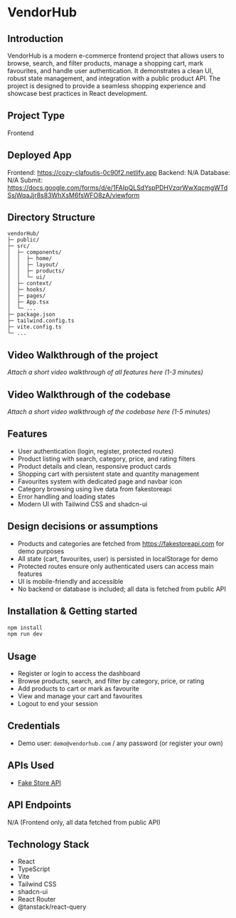 # VendorHub

## Introduction
VendorHub is a modern e-commerce frontend project that allows users to browse, search, and filter products, manage a shopping cart, mark favourites, and handle user authentication. It demonstrates a clean UI, robust state management, and integration with a public product API. The project is designed to provide a seamless shopping experience and showcase best practices in React development.

## Project Type
Frontend

## Deployed App
Frontend: https://cozy-clafoutis-0c90f2.netlify.app
Backend: N/A
Database: N/A
Submit: https://docs.google.com/forms/d/e/1FAIpQLSdYspPDHVzqrWwXqcmgWTdSsjWqaJjr8s83WhXsM6fsWFO8zA/viewform
## Directory Structure
```
vendorHub/
├─ public/
├─ src/
│  ├─ components/
│  │  ├─ home/
│  │  ├─ layout/
│  │  ├─ products/
│  │  └─ ui/
│  ├─ context/
│  ├─ hooks/
│  ├─ pages/
│  ├─ App.tsx
│  └─ ...
├─ package.json
├─ tailwind.config.ts
├─ vite.config.ts
└─ ...
```

## Video Walkthrough of the project
_Attach a short video walkthrough of all features here (1-3 minutes)_

## Video Walkthrough of the codebase
_Attach a short video walkthrough of the codebase here (1-5 minutes)_

## Features
- User authentication (login, register, protected routes)
- Product listing with search, category, price, and rating filters
- Product details and clean, responsive product cards
- Shopping cart with persistent state and quantity management
- Favourites system with dedicated page and navbar icon
- Category browsing using live data from fakestoreapi
- Error handling and loading states
- Modern UI with Tailwind CSS and shadcn-ui

## Design decisions or assumptions
- Products and categories are fetched from https://fakestoreapi.com for demo purposes
- All state (cart, favourites, user) is persisted in localStorage for demo
- Protected routes ensure only authenticated users can access main features
- UI is mobile-friendly and accessible
- No backend or database is included; all data is fetched from public API

## Installation & Getting started
```bash
npm install
npm run dev
```

## Usage
- Register or login to access the dashboard
- Browse products, search, and filter by category, price, or rating
- Add products to cart or mark as favourite
- View and manage your cart and favourites
- Logout to end your session

## Credentials
- Demo user: `demo@vendorhub.com` / any password (or register your own)

## APIs Used
- [Fake Store API](https://fakestoreapi.com)

## API Endpoints
N/A (Frontend only, all data fetched from public API)

## Technology Stack
- React
- TypeScript
- Vite
- Tailwind CSS
- shadcn-ui
- React Router
- @tanstack/react-query
